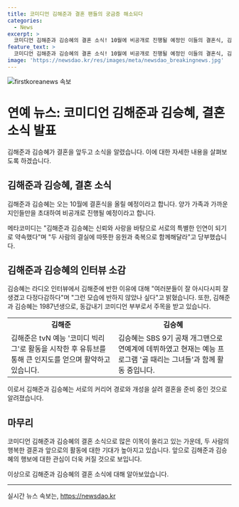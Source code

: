 ```yaml
---
title: 코미디언 김해준과 결혼 팬들의 궁금증 해소되다
categories:
  - News
excerpt: >
  코미디언 김해준과 김승혜의 결혼 소식! 10월에 비공개로 진행될 예정인 이들의 결혼식, 김승혜의 인터뷰 내용, 코미디언 부부로서의 활약 등이 소개되었다. 또한, 김해준은 유튜브와 예능 프로그램을 통해 인지도를 높이는 등 활발한 활동을 이어가고 있으며, 김승혜는 축구 실력을 펼치며 예능계에서 활약 중이라고 전해졌다. 두 사람의 결혼을 응원하며 부부로서의 새로운 도약을 기대하는 소식이 전해졌다.
feature_text: >
  코미디언 김해준과 김승혜의 결혼 소식! 10월에 비공개로 진행될 예정인 이들의 결혼식, 김승혜의 인터뷰 내용, 코미디언 부부로서의 활약 등이 소개되었다. 또한, 김해준은 유튜브와 예능 프로그램을 통해 인지도를 높이는 등 활발한 활동을 이어가고 있으며, 김승혜는 축구 실력을 펼치며 예능계에서 활약 중이라고 전해졌다. 두 사람의 결혼을 응원하며 부부로서의 새로운 도약을 기대하는 소식이 전해졌다.
image: 'https://newsdao.kr/res/images/meta/newsdao_breakingnews.jpg'
---
```


<p><img src="https://newsdao.kr/res/images/meta/newsdao_breakingnews.jpg" alt="firstkoreanews 속보" /></p>

<h1>연예 뉴스: 코미디언 김해준과 김승혜, 결혼 소식 발표</h1>

<p>김해준과 김승혜가 결혼을 앞두고 소식을 알렸습니다. 이에 대한 자세한 내용을 살펴보도록 하겠습니다. </p>

<h2 data-ke-size="size26">김해준과 김승혜, 결혼 소식</h2>

<p>김해준과 김승혜는 오는 10월에 결혼식을 올릴 예정이라고 합니다. 양가 가족과 가까운 지인들만을 초대하여 비공개로 진행될 예정이라고 합니다.</p>

<p data-ke-size="size16">메타코미디는 "김해준과 김승혜는 신뢰와 사랑을 바탕으로 서로의 특별한 인연이 되기로 약속했다"며 "두 사람의 결실에 따뜻한 응원과 축복으로 함께해달라"고 당부했습니다.</p>

<h2 data-ke-size="size26">김해준과 김승혜의 인터뷰 소감</h2>

<p>김승혜는 라디오 인터뷰에서 김해준에 반한 이유에 대해 "여러분들이 잘 아시다시피 잘 생겼고 다정다감하다"며 "그런 모습에 반하지 않았나 싶다"고 밝혔습니다. 또한, 김해준과 김승혜는 1987년생으로, 동갑내기 코미디언 부부로서 주목을 받고 있습니다.</p>

<table>
  <tr>
    <td style="text-align: center; height: 17px;"><b>김해준</b></td>
    <td style="text-align: center; height: 17px;"><b>김승혜</b></td>
  </tr>
  <tr>
    <td>김해준은 tvN 예능 '코미디 빅리그'로 활동을 시작한 후 유튜브를 통해 큰 인지도를 얻으며 활약하고 있습니다.</td>
    <td>김승혜는 SBS 9기 공채 개그맨으로 연예계에 데뷔하였고 현재는 예능 프로그램 '골 때리는 그녀들'과 함께 활동 중입니다.</td>
  </tr>
</table>

<p data-ke-size="size16">이로서 김해준과 김승혜는 서로의 커리어 경로와 개성을 살려 결혼을 준비 중인 것으로 알려졌습니다.</p>

<h2 data-ke-size="size26">마무리</h2>

<p>코미디언 김해준과 김승혜의 결혼 소식으로 많은 이목이 쏠리고 있는 가운데, 두 사람의 행복한 결혼과 앞으로의 활동에 대한 기대가 높아지고 있습니다. 앞으로 김해준과 김승혜의 행보에 대한 관심이 더욱 커질 것으로 보입니다.</p>

<p data-ke-size="size16">이상으로 김해준과 김승혜의 결혼 소식에 대해 알아보았습니다.</p>

<hr>
실시간 뉴스 속보는, <a href="https://newsdao.kr" rel="dofollow">https://newsdao.kr</a>


